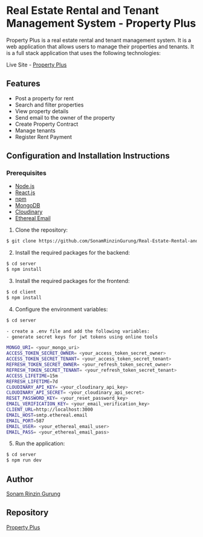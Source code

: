 # Real Estate Rental and Tenant Management System - Property Plus

Property Plus is a real estate rental and tenant management system. It is a web application that allows users to manage their properties and tenants. It is a full stack application that uses the following technologies:

Live Site - [Property Plus](https://property-plus.netlify.app/)

## Features

- Post a property for rent
- Search and filter properties
- View property details
- Send email to the owner of the property
- Create Property Contract
- Manage tenants
- Register Rent Payment

## Configuration and Installation Instructions

### Prerequisites

- [Node.js](https://nodejs.org/en/download/)
- [React.js](https://facebook.github.io/react/)
- [npm](https://www.npmjs.com/)
- [MongoDB](https://www.mongodb.com/)
- [Cloudinary](https://cloudinary.com/)
- [Ethereal Email](https://ethereal.email/)

1. Clone the repository:

```bash
$ git clone https://github.com/SonamRinzinGurung/Real-Estate-Rental-and-Tenant-Management-System.git
```

2. Install the required packages for the backend:

```bash
$ cd server
$ npm install
```

3. Install the required packages for the frontend:

```bash
$ cd client
$ npm install
```

4. Configure the environment variables:

```bash
$ cd server

- create a .env file and add the following variables:
- generate secret keys for jwt tokens using online tools

MONGO_URI= <your_mongo_uri>
ACCESS_TOKEN_SECRET_OWNER= <your_access_token_secret_owner>
ACCESS_TOKEN_SECRET_TENANT= <your_access_token_secret_tenant>
REFRESH_TOKEN_SECRET_OWNER= <your_refresh_token_secret_owner>
REFRESH_TOKEN_SECRET_TENANT= <your_refresh_token_secret_tenant>
ACCESS_LIFETIME=15m
REFRESH_LIFETIME=7d
CLOUDINARY_API_KEY= <your_cloudinary_api_key>
CLOUDINARY_API_SECRET= <your_cloudinary_api_secret>
RESET_PASSWORD_KEY= <your_reset_password_key>
EMAIL_VERIFICATION_KEY= <your_email_verification_key>
CLIENT_URL=http://localhost:3000
EMAIL_HOST=smtp.ethereal.email
EMAIL_PORT=587
EMAIL_USER= <your_ethereal_email_user>
EMAIL_PASS= <your_ethereal_email_pass>
```

5. Run the application:

```bash
$ cd server
$ npm run dev
```

## Author

[Sonam Rinzin Gurung](https://github.com/SonamRinzinGurung)

## Repository

[Property Plus](https://github.com/SonamRinzinGurung/Real-Estate-Rental-and-Tenant-Management-System)
